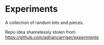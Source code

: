 # Experiments

A collection of random bits and pieces.

Repo idea shamelessly stolen from https://github.com/adriancarriger/experiments
